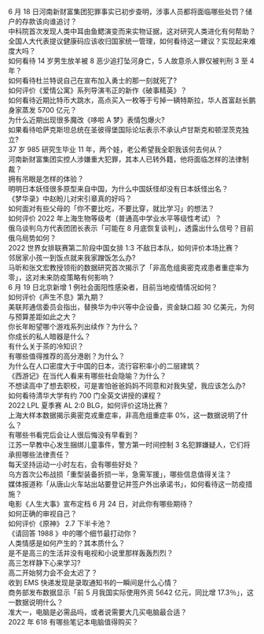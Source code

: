 6 月 18 日河南新财富集团犯罪事实已初步查明，涉事人员都将面临哪些处罚？储户的存款该向谁追讨？  
中科院首次发现人类中耳由鱼鳃演变而来实物证据，这对研究人类进化有何帮助？  
全国人大代表提议健康码应该收归国家统一管理，如何看待这一建议？实现起来难度大吗？  
如何看待 14 岁男生放羊被 8 恶少追打坠河身亡，5 人故意杀人罪仅被判刑 3 至 4 年？  
如何看待杜兰特说自己在宣布加入勇士的那一刻就死了?  
如何评价《爱情公寓》系列导演韦正的新作《破事精英》？  
如何看待近期比特币大跳水，高点买入一枚等于亏掉一辆特斯拉，华人首富赵长鹏身家蒸发 5700 亿元？  
为什么近期出现很多魔改《哆啦 A 梦》表情包爆火?  
如果看待哈萨克斯坦总统在圣彼得堡国际论坛表示不承认卢甘斯克和顿涅茨克独立?  
37 岁 985 研究生毕业 11 年，两个娃，老公希望我全职我该何去何从？  
河南新财富集团实控人涉嫌重大犯罪，其本人已转外籍，他将面临怎样的法律制裁？  
拥有吊眼是怎样的体验？  
明明日本妖怪很多原型来自中国，为什么中国妖怪却没有日本妖怪出名？  
《梦华录》中赵盼儿对宋引章真的好吗？  
如何面对有些父母的「你不要比吃，不要比穿，就比学习」的想法？  
如何评价 2022 年上海生物等级考（普通高中学业水平等级性考试）？  
俄乌谈判乌方代表团团长表示「可能在 8 月底恢复谈判」，透露出什么信号？目前俄乌局势如何？  
2022 世界女排联赛第二阶段中国女排 1:3 不敌日本队，如何评价本场比赛？  
邻居家小孩一到饭点就来我家蹭饭怎么办?  
马昕和张文宏教授领衔的数据研究首次揭示了「非高危组奥密克戎患者重症率为零」，这对未来防疫策略有何影响？  
6 月 19 日北京新增 1 例社会面阳性感染者，目前当地疫情情况如何？  
如何评价《声生不息》第九期？  
美联邦通信委员会指出，替换华为中兴等中企设备，资金缺口超 30 亿美元，为何与预算差距如此之大？  
你长年盼望哪个游戏系列出续作？为什么？  
你成长的私人暗器是什么？  
有什么关于茶的冷知识？  
有哪些值得推荐的高分港剧？为什么？  
为什么在人口密度大于中国的日本，流行容积率小的二层建筑？  
《西游记》在当代人看来有哪些社会隐喻？为什么？  
不想读高中了想去职校，可是害怕爸爸妈妈不同意和对我失望，我应该怎么办?  
如何看待清华大学有约 700 门全英文讲授的课程？  
2022 LPL 夏季赛 AL 2:0 BLG，如何评价这场比赛？  
上海大样本数据揭示奥密克戎重症率，非高危组重症率 0%，这一数据说明了什么？  
有哪些书看完后会让人很后悔没有早看到？  
江苏一早教中心发生捆绑儿童事件，警方第一时间控制  3 名犯罪嫌疑人，它们将承担哪些法律责任？  
每天坚持运动一小时左右，会有哪些好处？  
乌方首次公布战损「重型装备折损一半，急需军援」，哪些信息值得关注？  
媒体报道称「从唐山火车站出站要登记并签户外出承诺书」，如何看待这一防疫措施？  
电影《人生大事》宣布定档  6 月 24 日，对此你有哪些期待？  
如何正确的审视自己？  
如何评价《原神》 2.7 下半卡池？  
《请回答 1988 》中的哪个细节最打动你？  
人类情感是如何产生的？其本质什么？  
是不是高三的生活并没有电视和小说里那样轰轰烈烈？  
高三怎样静下心来学习?  
高二开始努力会不会太迟了？  
收到 EMS 快递发现是录取通知书的一瞬间是什么心情？  
商务部发布数据显示「前 5 月我国实际使用外资 5642 亿元，同比增 17.3％」，这一数据说明什么？  
准大一，电脑是必需品吗，或者说需要大几买电脑最合适？  
2022 年 618 有哪些笔记本电脑值得购买？  
